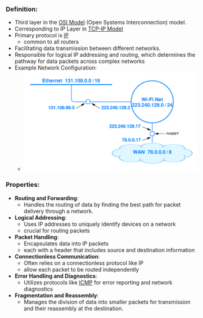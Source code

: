 ### Definition:
- Third layer in the [OSI Model](OSI%20Model.md) (Open Systems Interconnection) model.
- Corresponding to IP Layer in [TCP-IP Model](TCP-IP%20Model.md)
- Primary protocol is [IP](IP.md)
	- common to all routers
- Facilitating data transmission between different networks.
- Responsible for logical IP addressing and routing, which determines the pathway for data packets across complex networks
- Example Network Configuration:
	- ![](Attachments/NetworkConfiguration.png)
### Properties:
- **Routing and Forwarding**: 
	- Handles the routing of data by finding the best path for packet delivery through a network.
- **Logical Addressing**: 
	- Uses IP addresses to uniquely identify devices on a network
	- crucial for routing packets
- **Packet Handling**: 
	- Encapsulates data into IP packets
	- each with a header that includes source and destination information
- **Connectionless Communication**:
	- Often relies on a connectionless protocol like IP
	- allow each packet to be routed independently
- **Error Handling and Diagnostics**: 
	- Utilizes protocols like [ICMP](ICMP.md) for error reporting and network diagnostics
- **Fragmentation and Reassembly**: 
	- Manages the division of data into smaller packets for transmission and their reassembly at the destination.